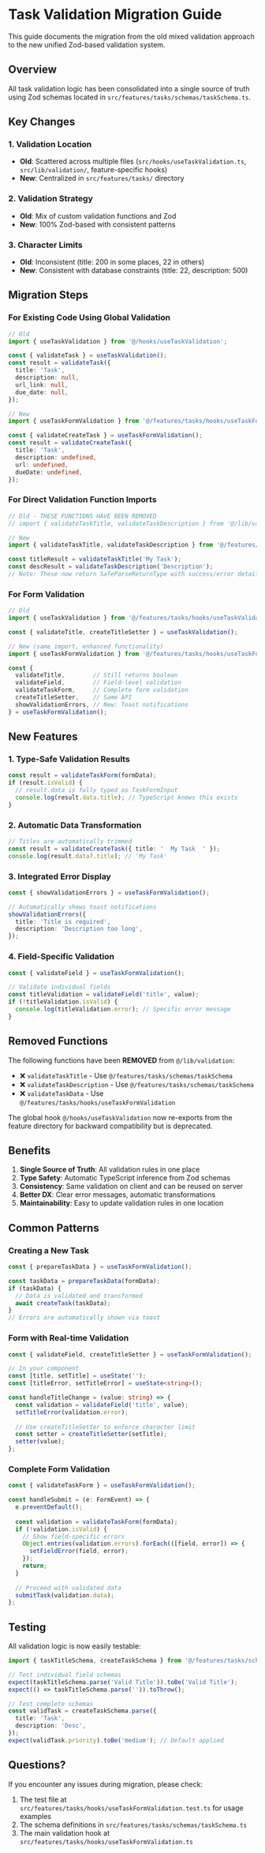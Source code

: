 # Task Validation Migration Guide

This guide documents the migration from the old mixed validation approach to the new unified Zod-based validation system.

## Overview

All task validation logic has been consolidated into a single source of truth using Zod schemas located in `src/features/tasks/schemas/taskSchema.ts`.

## Key Changes

### 1. Validation Location
- **Old**: Scattered across multiple files (`src/hooks/useTaskValidation.ts`, `src/lib/validation/`, feature-specific hooks)
- **New**: Centralized in `src/features/tasks/` directory

### 2. Validation Strategy
- **Old**: Mix of custom validation functions and Zod
- **New**: 100% Zod-based with consistent patterns

### 3. Character Limits
- **Old**: Inconsistent (title: 200 in some places, 22 in others)
- **New**: Consistent with database constraints (title: 22, description: 500)

## Migration Steps

### For Existing Code Using Global Validation

```typescript
// Old
import { useTaskValidation } from '@/hooks/useTaskValidation';

const { validateTask } = useTaskValidation();
const result = validateTask({
  title: 'Task',
  description: null,
  url_link: null,
  due_date: null,
});

// New
import { useTaskFormValidation } from '@/features/tasks/hooks/useTaskFormValidation';

const { validateCreateTask } = useTaskFormValidation();
const result = validateCreateTask({
  title: 'Task',
  description: undefined,
  url: undefined,
  dueDate: undefined,
});
```

### For Direct Validation Function Imports

```typescript
// Old - THESE FUNCTIONS HAVE BEEN REMOVED
// import { validateTaskTitle, validateTaskDescription } from '@/lib/validation';

// New
import { validateTaskTitle, validateTaskDescription } from '@/features/tasks/schemas/taskSchema';

const titleResult = validateTaskTitle('My Task');
const descResult = validateTaskDescription('Description');
// Note: These now return SafeParseReturnType with success/error details
```

### For Form Validation

```typescript
// Old
import { useTaskValidation } from '@/features/tasks/hooks/useTaskValidation';

const { validateTitle, createTitleSetter } = useTaskValidation();

// New (same import, enhanced functionality)
import { useTaskFormValidation } from '@/features/tasks/hooks/useTaskFormValidation';

const { 
  validateTitle,        // Still returns boolean
  validateField,        // Field-level validation
  validateTaskForm,     // Complete form validation
  createTitleSetter,    // Same API
  showValidationErrors, // New: Toast notifications
} = useTaskFormValidation();
```

## New Features

### 1. Type-Safe Validation Results
```typescript
const result = validateTaskForm(formData);
if (result.isValid) {
  // result.data is fully typed as TaskFormInput
  console.log(result.data.title); // TypeScript knows this exists
}
```

### 2. Automatic Data Transformation
```typescript
// Titles are automatically trimmed
const result = validateCreateTask({ title: '  My Task  ' });
console.log(result.data?.title); // 'My Task'
```

### 3. Integrated Error Display
```typescript
const { showValidationErrors } = useTaskFormValidation();

// Automatically shows toast notifications
showValidationErrors({
  title: 'Title is required',
  description: 'Description too long',
});
```

### 4. Field-Specific Validation
```typescript
const { validateField } = useTaskFormValidation();

// Validate individual fields
const titleValidation = validateField('title', value);
if (!titleValidation.isValid) {
  console.log(titleValidation.error); // Specific error message
}
```

## Removed Functions

The following functions have been **REMOVED** from `@/lib/validation`:

- ❌ `validateTaskTitle` - Use `@/features/tasks/schemas/taskSchema`
- ❌ `validateTaskDescription` - Use `@/features/tasks/schemas/taskSchema`
- ❌ `validateTaskData` - Use `@/features/tasks/hooks/useTaskFormValidation`

The global hook `@/hooks/useTaskValidation` now re-exports from the feature directory for backward compatibility but is deprecated.

## Benefits

1. **Single Source of Truth**: All validation rules in one place
2. **Type Safety**: Automatic TypeScript inference from Zod schemas
3. **Consistency**: Same validation on client and can be reused on server
4. **Better DX**: Clear error messages, automatic transformations
5. **Maintainability**: Easy to update validation rules in one location

## Common Patterns

### Creating a New Task
```typescript
const { prepareTaskData } = useTaskFormValidation();

const taskData = prepareTaskData(formData);
if (taskData) {
  // Data is validated and transformed
  await createTask(taskData);
}
// Errors are automatically shown via toast
```

### Form with Real-time Validation
```typescript
const { validateField, createTitleSetter } = useTaskFormValidation();

// In your component
const [title, setTitle] = useState('');
const [titleError, setTitleError] = useState<string>();

const handleTitleChange = (value: string) => {
  const validation = validateField('title', value);
  setTitleError(validation.error);
  
  // Use createTitleSetter to enforce character limit
  const setter = createTitleSetter(setTitle);
  setter(value);
};
```

### Complete Form Validation
```typescript
const { validateTaskForm } = useTaskFormValidation();

const handleSubmit = (e: FormEvent) => {
  e.preventDefault();
  
  const validation = validateTaskForm(formData);
  if (!validation.isValid) {
    // Show field-specific errors
    Object.entries(validation.errors).forEach(([field, error]) => {
      setFieldError(field, error);
    });
    return;
  }
  
  // Proceed with validated data
  submitTask(validation.data);
};
```

## Testing

All validation logic is now easily testable:

```typescript
import { taskTitleSchema, createTaskSchema } from '@/features/tasks/schemas/taskSchema';

// Test individual field schemas
expect(taskTitleSchema.parse('Valid Title')).toBe('Valid Title');
expect(() => taskTitleSchema.parse('')).toThrow();

// Test complete schemas
const validTask = createTaskSchema.parse({
  title: 'Task',
  description: 'Desc',
});
expect(validTask.priority).toBe('medium'); // Default applied
```

## Questions?

If you encounter any issues during migration, please check:
1. The test file at `src/features/tasks/hooks/useTaskFormValidation.test.ts` for usage examples
2. The schema definitions in `src/features/tasks/schemas/taskSchema.ts`
3. The main validation hook at `src/features/tasks/hooks/useTaskFormValidation.ts` 